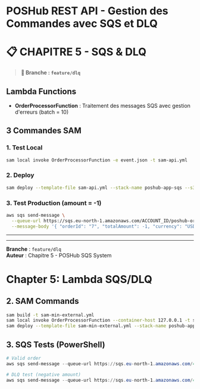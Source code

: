# POSHub REST API - Gestion des Commandes avec SQS et DLQ



# 📋 CHAPITRE 5 - SQS & DLQ

> **🔄 Branche : `feature/dlq`**

## Lambda Functions

- **OrderProcessorFunction** : Traitement des messages SQS avec gestion d'erreurs (batch = 10)

## 3 Commandes SAM
### 1. Test Local
```bash
sam local invoke OrderProcessorFunction -e event.json -t sam-api.yml
```

### 2. Deploy
```bash
sam deploy --template-file sam-api.yml --stack-name poshub-app-sqs --s3-bucket poshub-dev-bucket --capabilities CAPABILITY_IAM --parameter-overrides ParameterKey=Stage,ParameterValue=dev
```


### 3. Test Production (amount = -1)
```bash
aws sqs send-message \
  --queue-url https://sqs.eu-north-1.amazonaws.com/ACCOUNT_ID/poshub-orders-dev \
  --message-body '{ "orderId": "7", "totalAmount": -1, "currency": "USD" }'
```

---






---

**Branche** : `feature/dlq`  
**Auteur** : Chapitre 5 - POSHub SQS System  

# Chapter 5: Lambda SQS/DLQ

## 2. SAM Commands
```bash
sam build -t sam-min-external.yml
sam local invoke OrderProcessorFunction --container-host 127.0.0.1 -t sam-min-external.yml -e events/sqs-event-create_order.json
sam deploy --template-file sam-min-external.yml --stack-name poshub-app-sqs --s3-bucket poshub-dev-bucket --capabilities CAPABILITY_IAM --parameter-overrides Stage=dev
```

## 3. SQS Tests (PowerShell)
```powershell
# Valid order
aws sqs send-message --queue-url https://sqs.eu-north-1.amazonaws.com/471448382724/poshub-orders-dev-h --message-body '{\"date\": \"2025-01-08 18:45:00\", \"source\": \"aws cli\", \"order\": {\"orderId\": \"test-123\", \"createdAt\": \"1751996700\", \"totalAmount\": 150, \"currency\": \"USD\"}}'

# DLQ test (negative amount)
aws sqs send-message --queue-url https://sqs.eu-north-1.amazonaws.com/471448382724/poshub-orders-dev-h --message-body '{\"date\": \"2025-01-08 18:45:00\", \"source\": \"aws cli\", \"order\": {\"orderId\": \"test-dlq\", \"createdAt\": \"1751996700\", \"totalAmount\": -1, \"currency\": \"USD\"}}'
```